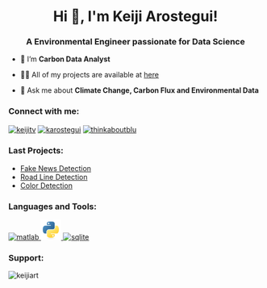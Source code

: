 <h1 align="center">Hi 👋, I'm Keiji Arostegui!</h1>
<h3 align="center">A Environmental Engineer passionate for Data Science</h3>

- 🌱 I’m **Carbon Data Analyst**

- 👨‍💻 All of my projects are available at [here](https://github.com/keijiart/Portfolio)

- 💬 Ask me about **Climate Change, Carbon Flux and Environmental Data**

<h3 align="left">Connect with me:</h3>
<p align="left">
<a href="https://twitter.com/keijitv" target="blank"><img align="center" src="https://raw.githubusercontent.com/rahuldkjain/github-profile-readme-generator/master/src/images/icons/Social/twitter.svg" alt="keijitv" height="30" width="40" /></a>
<a href="https://linkedin.com/in/karostegui" target="blank"><img align="center" src="https://raw.githubusercontent.com/rahuldkjain/github-profile-readme-generator/master/src/images/icons/Social/linked-in-alt.svg" alt="karostegui" height="30" width="40" /></a>
<a href="https://instagram.com/thinkaboutblu" target="blank"><img align="center" src="https://raw.githubusercontent.com/rahuldkjain/github-profile-readme-generator/master/src/images/icons/Social/instagram.svg" alt="thinkaboutblu" height="30" width="40" /></a>
</p>

<h3 align="left">Last Projects:</h3>

- [Fake News Detection](https://github.com/keijiart/Fake_News)
- [Road Line Detection](https://github.com/keijiart/Road_Line_Detection)
- [Color Detection](https://github.com/keijiart/Color_detection)


<h3 align="left">Languages and Tools:</h3>
<p align="left"> <a href="https://www.mathworks.com/" target="_blank" rel="noreferrer"> <img src="https://upload.wikimedia.org/wikipedia/commons/2/21/Matlab_Logo.png" alt="matlab" width="40" height="40"/> </a> <a href="https://www.python.org" target="_blank" rel="noreferrer"> <img src="https://raw.githubusercontent.com/devicons/devicon/master/icons/python/python-original.svg" alt="python" width="40" height="40"/> </a> <a href="https://www.sqlite.org/" target="_blank" rel="noreferrer"> <img src="https://www.vectorlogo.zone/logos/sqlite/sqlite-icon.svg" alt="sqlite" width="40" height="40"/> </a> </p>

<h3 align="left">Support:</h3>
<p><a href="https://www.buymeacoffee.com/keijiart"> <img align="left" src="https://cdn.buymeacoffee.com/buttons/v2/default-yellow.png" height="50" width="210" alt="keijiart" /></a></p><br><br>


